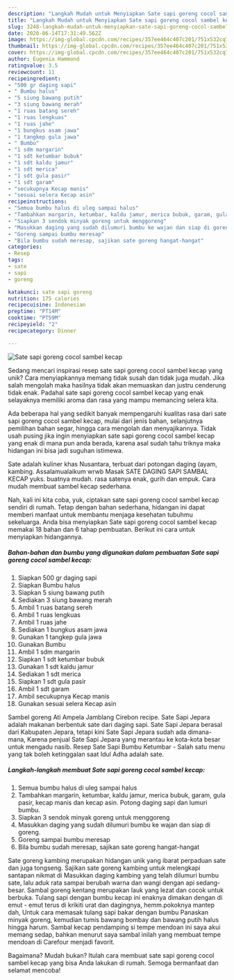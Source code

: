 ```yaml
---
description: "Langkah Mudah untuk Menyiapkan Sate sapi goreng cocol sambel kecap Anti Gagal"
title: "Langkah Mudah untuk Menyiapkan Sate sapi goreng cocol sambel kecap Anti Gagal"
slug: 3248-langkah-mudah-untuk-menyiapkan-sate-sapi-goreng-cocol-sambel-kecap-anti-gagal
date: 2020-06-14T17:31:49.562Z
image: https://img-global.cpcdn.com/recipes/357ee464c407c201/751x532cq70/sate-sapi-goreng-cocol-sambel-kecap-foto-resep-utama.jpg
thumbnail: https://img-global.cpcdn.com/recipes/357ee464c407c201/751x532cq70/sate-sapi-goreng-cocol-sambel-kecap-foto-resep-utama.jpg
cover: https://img-global.cpcdn.com/recipes/357ee464c407c201/751x532cq70/sate-sapi-goreng-cocol-sambel-kecap-foto-resep-utama.jpg
author: Eugenia Hammond
ratingvalue: 3.5
reviewcount: 11
recipeingredient:
- "500 gr daging sapi"
- " Bumbu halus"
- "5 siung bawang putih"
- "3 siung bawang merah"
- "1 ruas batang sereh"
- "1 ruas lengkuas"
- "1 ruas jahe"
- "1 bungkus asam jawa"
- "1 tangkep gula jawa"
- " Bumbu"
- "1 sdm margarin"
- "1 sdt ketumbar bubuk"
- "1 sdt kaldu jamur"
- "1 sdt merica"
- "1 sdt gula pasir"
- "1 sdt garam"
- "secukupnya Kecap manis"
- "sesuai selera Kecap asin"
recipeinstructions:
- "Semua bumbu halus di uleg sampai halus"
- "Tambahkan margarin, ketumbar, kaldu jamur, merica bubuk, garam, gula pasir, kecap manis dan kecap asin. Potong daging sapi dan lumuri bumbu."
- "Siapkan 3 sendok minyak goreng untuk menggoreng"
- "Masukkan daging yang sudah dilumuri bumbu ke wajan dan siap di goreng."
- "Goreng sampai bumbu meresap"
- "Bila bumbu sudah meresap, sajikan sate goreng hangat-hangat"
categories:
- Resep
tags:
- sate
- sapi
- goreng

katakunci: sate sapi goreng 
nutrition: 175 calories
recipecuisine: Indonesian
preptime: "PT14M"
cooktime: "PT59M"
recipeyield: "2"
recipecategory: Dinner

---
```



![Sate sapi goreng cocol sambel kecap](https://img-global.cpcdn.com/recipes/357ee464c407c201/751x532cq70/sate-sapi-goreng-cocol-sambel-kecap-foto-resep-utama.jpg)

Sedang mencari inspirasi resep sate sapi goreng cocol sambel kecap yang unik? Cara menyiapkannya memang tidak susah dan tidak juga mudah. Jika salah mengolah maka hasilnya tidak akan memuaskan dan justru cenderung tidak enak. Padahal sate sapi goreng cocol sambel kecap yang enak selayaknya memiliki aroma dan rasa yang mampu memancing selera kita.

Ada beberapa hal yang sedikit banyak mempengaruhi kualitas rasa dari sate sapi goreng cocol sambel kecap, mulai dari jenis bahan, selanjutnya pemilihan bahan segar, hingga cara mengolah dan menyajikannya. Tidak usah pusing jika ingin menyiapkan sate sapi goreng cocol sambel kecap yang enak di mana pun anda berada, karena asal sudah tahu triknya maka hidangan ini bisa jadi suguhan istimewa.

Sate adalah kuliner khas Nusantara, terbuat dari potongan daging (ayam, kambing. Assalamualaikum wrwb Masak SATE DAGING SAPI SAMBAL KECAP yuks. buatnya mudah. rasa satenya enak, gurih dan empuk. Cara mudah membuat sambel kecap sederhana.


Nah, kali ini kita coba, yuk, ciptakan sate sapi goreng cocol sambel kecap sendiri di rumah. Tetap dengan bahan sederhana, hidangan ini dapat memberi manfaat untuk membantu menjaga kesehatan tubuhmu sekeluarga. Anda bisa menyiapkan Sate sapi goreng cocol sambel kecap memakai 18 bahan dan 6 tahap pembuatan. Berikut ini cara untuk menyiapkan hidangannya.

<!--inarticleads1-->

##### Bahan-bahan dan bumbu yang digunakan dalam pembuatan Sate sapi goreng cocol sambel kecap:

1. Siapkan 500 gr daging sapi
1. Siapkan  Bumbu halus
1. Siapkan 5 siung bawang putih
1. Sediakan 3 siung bawang merah
1. Ambil 1 ruas batang sereh
1. Ambil 1 ruas lengkuas
1. Ambil 1 ruas jahe
1. Sediakan 1 bungkus asam jawa
1. Gunakan 1 tangkep gula jawa
1. Gunakan  Bumbu
1. Ambil 1 sdm margarin
1. Siapkan 1 sdt ketumbar bubuk
1. Gunakan 1 sdt kaldu jamur
1. Sediakan 1 sdt merica
1. Siapkan 1 sdt gula pasir
1. Ambil 1 sdt garam
1. Ambil secukupnya Kecap manis
1. Gunakan sesuai selera Kecap asin


Sambel goreng Ati Ampela Jamblang Cirebon recipe. Sate Sapi Jepara adalah makanan berbentuk sate dari daging sapi. Sate Sapi Jepara berasal dari Kabupaten Jepara, tetapi kini Sate Sapi Jepara sudah ada dimana-mana, Karena penjual Sate Sapi Jepara yang merantau ke kota-kota besar untuk mengadu nasib. Resep Sate Sapi Bumbu Ketumbar - Salah satu menu yang tak boleh ketinggalan saat Idul Adha adalah sate. 

<!--inarticleads2-->

##### Langkah-langkah membuat Sate sapi goreng cocol sambel kecap:

1. Semua bumbu halus di uleg sampai halus
1. Tambahkan margarin, ketumbar, kaldu jamur, merica bubuk, garam, gula pasir, kecap manis dan kecap asin. Potong daging sapi dan lumuri bumbu.
1. Siapkan 3 sendok minyak goreng untuk menggoreng
1. Masukkan daging yang sudah dilumuri bumbu ke wajan dan siap di goreng.
1. Goreng sampai bumbu meresap
1. Bila bumbu sudah meresap, sajikan sate goreng hangat-hangat


Sate goreng kambing merupakan hidangan unik yang ibarat perpaduan sate dan juga tongseng. Sajikan sate goreng kambing untuk melengkapi santapan nikmat di Masukkan daging kambing yang telah dilumuri bumbu sate, lalu aduk rata sampai berubah warna dan wangi dengan api sedang-besar. Sambal goreng kentang merupakan lauk yang lezat dan cocok untuk berbuka. Tulang sapi dengan bumbu kecap ini enaknya dimakan dengan di emut - emut terus di krikiti urat dan dagingnya, hemm.pokoknya mantep dah, Untuk cara memasak tulang sapi bakar dengan bumbu Panaskan minyak goreng, kemudian tumis bawang bombay dan bawang putih halus hingga harum. Sambal kecap pendamping si tempe mendoan ini saya akui memang sedap, bahkan menurut saya sambal inilah yang membuat tempe mendoan di Carefour menjadi favorit. 

Bagaimana? Mudah bukan? Itulah cara membuat sate sapi goreng cocol sambel kecap yang bisa Anda lakukan di rumah. Semoga bermanfaat dan selamat mencoba!
